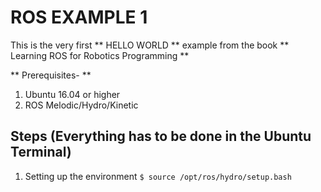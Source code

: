 # ROS EXAMPLE 1
This is the very first ** HELLO WORLD ** example from the book ** Learning ROS for Robotics Programming **

** Prerequisites- **
   1) Ubuntu 16.04 or higher 
   2) ROS Melodic/Hydro/Kinetic
   
## Steps (Everything has to be done in the Ubuntu Terminal)
  1) Setting up the environment
      ` $ source /opt/ros/hydro/setup.bash `
